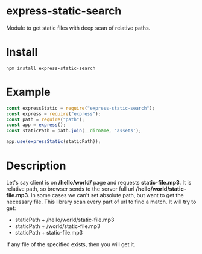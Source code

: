 # express-static-search
Module to get static files with deep scan of relative paths.

# Install 
`npm install express-static-search`

# Example
```js
const expressStatic = require("express-static-search");
const express = require("express");
const path = require("path");
const app = express();
const staticPath = path.join(__dirname, 'assets');

app.use(expressStatic(staticPath));
```

# Description
Let's say client is on __/hello/world/__ page and requests __static-file.mp3__. It is relative path, so browser sends to the server full url __/hello/world/static-file.mp3__. In some cases we can't set absolute path, but want to get the necessary file. This library scan every part of url to find a match. It will try to get:

* staticPath + /hello/world/static-file.mp3
* staticPath + /world/static-file.mp3
* staticPath + static-file.mp3

If any file of the specified exists, then you will get it.